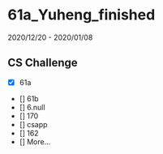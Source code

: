 # 61a_Yuheng_finished
 
2020/12/20 - 2020/01/08 

## CS Challenge
- [x] 61a
- [] 61b
- [] 6.null
- [] 170
- [] csapp
- [] 162
- [] More...
